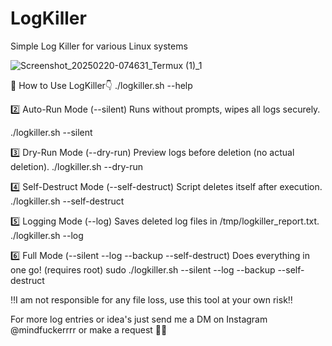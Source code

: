# LogKiller
Simple Log Killer for various Linux systems

![Screenshot_20250220-074631_Termux (1)_1](https://github.com/user-attachments/assets/1a38fa9a-6a74-425d-8acf-0dc006452ab6)


🔹 How to Use LogKiller👇
./logkiller.sh --help

2️⃣ Auto-Run Mode (--silent)
Runs without prompts, wipes all logs securely.

./logkiller.sh --silent

3️⃣ Dry-Run Mode (--dry-run)
Preview logs before deletion (no actual deletion).
./logkiller.sh --dry-run

4️⃣ Self-Destruct Mode (--self-destruct)
Script deletes itself after execution.
./logkiller.sh --self-destruct

5️⃣ Logging Mode (--log)
Saves deleted log files in /tmp/logkiller_report.txt.
./logkiller.sh --log

6️⃣ Full Mode (--silent --log --backup --self-destruct)
Does everything in one go! (requires root)
sudo ./logkiller.sh --silent --log --backup --self-destruct

‼️I am not responsible for any file loss, use this tool at your own risk‼️

For more log entries or idea's just send me a DM on Instagram @mindfuckerrrr or make a request 💪🏻
